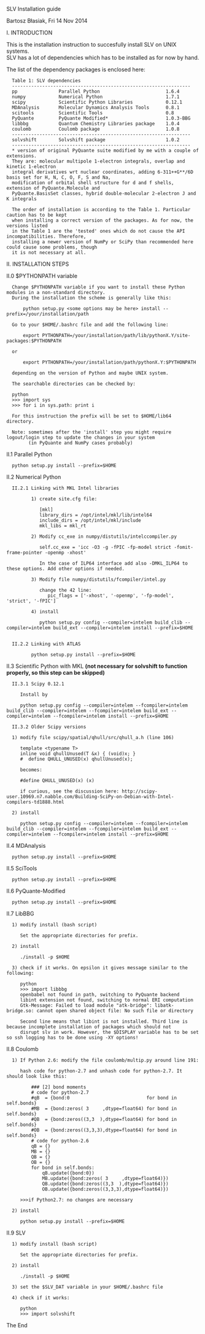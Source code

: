  SLV Installation guide
 
 Bartosz Błasiak, Fri 14 Nov 2014

 I.   INTRODUCTION
 
 This is the installation instruction to succesfully install SLV on UNIX systems.                           
 SLV has a lot of dependencies which has to be installed as for now by hand.
 
 The list of the dependency packages is enclosed here:
                                                                                                                
      
      Table 1: SLV dependencies
      -----------------------------------------------------------------
      pp               Parallel Python                        1.6.4  
      numpy            Numerical Python                       1.7.1
      scipy            Scientific Python Libraries            0.12.1
      MDAnalysis       Molecular Dynamics Analysis Tools      0.8.1
      scitools         Scientific Tools                       0.8
      PyQuante         PyQuante Modified*                     1.0.3-BBG
      libbbg           Quantum Chemistry Libraries package    1.0.4
      coulomb          Coulomb package                        1.0.8
      -----------------------------------------------------------------
      solvshift        Solvshift package                      1.0.2
      -----------------------------------------------------------------
      * version of original PyQuante suite modified by me with a couple of extensions.
      They are: molecular multipole 1-electron integrals, overlap and kinetic 1-electron
      integral derivatives wrt nuclear coordinates, adding 6-311++G**/6D basis set for H, N, C, O, F, S and Na,
      modification of orbital shell structure for d and f shells, extension of PyQuante.Molecule and
      PyQuante.BasisSet classes, hybrid double-molecular 2-electron J and K integrals
                                                                                                                
      The order of installation is according to the Table 1. Particular caution has to be kept
      when installing a correct version of the packages. As for now, the versions listed
      in the Table 1 are the 'tested' ones which do not cause the API incompatibilities. Therefore,
      installing a newer version of NumPy or SciPy than recommended here could cause some problems, though
      it is not necessary at all. 


 II.  INSTALLATION STEPS


 II.0 $PYTHONPATH variable

      Change $PYTHONPATH variable if you want to install these Python modules in a non-standard directory.  
      During the installation the scheme is generally like this:
                                                                                                           
          python setup.py <some options may be here> install --prefix=/your/installation/path
                                                                                                           
      Go to your $HOME/.bashrc file and add the following line:
                                                                                                           
          export PYTHONPATH=/your/installation/path/lib/pythonX.Y/site-packages:$PYTHONPATH
      
      or 
                                                                                                           
          export PYTHONPATH=/your/installation/path/pythonX.Y:$PYTHONPATH
                                                                                                           
      depending on the version of Python and maybe UNIX system.
                                                                                                           
      The searchable directories can be checked by:
      
      python
      >>> import sys
      >>> for i in sys.path: print i
      
      For this instruction the prefix will be set to $HOME/lib64 directory. 

      Note: sometimes after the 'install' step you might require logout/login step to update the changes in your system
            (in PyQuante and NumPy cases probably)

 II.1 Parallel Python

      python setup.py install --prefix=$HOME


 II.2 Numerical Python

      II.2.1 Linking with MKL Intel libraries

             1) create site.cfg file:                                                                                                            
                                                                                                                                                
                [mkl]                                                          
                library_dirs = /opt/intel/mkl/lib/intel64
                include_dirs = /opt/intel/mkl/include
                mkl_libs = mkl_rt
                                                                                                                                                
             2) Modify cc_exe in numpy/distutils/intelccompiler.py
                                                                                                                                                
                self.cc_exe = 'icc -O3 -g -fPIC -fp-model strict -fomit-frame-pointer -openmp -xhost' 
                
                In the case of ILP64 interface add also -DMKL_ILP64 to these options. Add other options if needed.
                                                                                                                                                
             3) Modify file numpy/distutils/fcompiler/intel.py
                                                                                                                                                
                change the 42 line:
                   pic_flags = ['-xhost', '-openmp', '-fp-model', 'strict', '-fPIC']
                                                                                                                                                
             4) install
                                                                                                                                                
                python setup.py config --compiler=intelem build_clib --compiler=intelem build_ext --compiler=intelem install --prefix=$HOME
                                                                                                                                         
                                                                                                                                         
      II.2.2 Linking with ATLAS
                                                                                                                                         
             python setup.py install --prefix=$HOME


 II.3 Scientific Python with MKL **(not necessary for solvshift to function properly, so this step can be skipped)**

      II.3.1 Scipy 0.12.1

         Install by

         python setup.py config --compiler=intelem --fcompiler=intelem build_clib --compiler=intelem --fcompiler=intelem build_ext --compiler=intelem --fcompiler=intelem install --prefix=$HOME

      II.3.2 Older Scipy versions

      1) modify file scipy/spatial/qhull/src/qhull_a.h (line 106)                                                                                                                                    
                                                                                                                                                                                                     
         template <typename T>                                                                                                                
         inline void qhullUnused(T &x) { (void)x; }
         #  define QHULL_UNUSED(x) qhullUnused(x);
         
         becomes:
         
         #define QHULL_UNUSED(x) (x)
         
         if curious, see the discussion here: http://scipy-user.10969.n7.nabble.com/Building-SciPy-on-Debian-with-Intel-compilers-td1888.html
                                                                                                                                                                                                     
      2) install
                                                                                                                                                                                                     
         python setup.py config --compiler=intelem --fcompiler=intelem build_clib --compiler=intelem --fcompiler=intelem build_ext --compiler=intelem --fcompiler=intelem install --prefix=$HOME


 II.4 MDAnalysis

      python setup.py install --prefix=$HOME


 II.5 SciTools

      python setup.py install --prefix=$HOME


 II.6 PyQuante-Modified

      python setup.py install --prefix=$HOME


 II.7 LibBBG

      1) modify install (bash script)                                                                                              
                                                                                                                                   
         Set the appropriate directories for prefix. 
                                                                                                                                   
      2) install
                                                                                                                                   
         ./install -p $HOME
                                                                                                                                   
      3) check if it works. On epsilon it gives message similar to the following:
         
         python                                                                                                                          
         >>> import libbbg                                                                                                             
         openbabel not found in path, switching to PyQuante backend
         libint extension not found, switching to normal ERI computation
         Gtk-Message: Failed to load module "atk-bridge": libatk-bridge.so: cannot open shared object file: No such file or directory
                                                                                                                                      
         Second line means that libint is not installed. Third line is because incomplete installation of packages which should not
         disrupt slv in work. However, the $DISPLAY variable has to be set so ssh logging has to be done using -XY options!


 II.8 Coulomb

      1) If Python 2.6: modify the file coulomb/multip.py around line 191:                                                                          
                                                                                            
         hash code for python-2.7 and unhash code for python-2.7. It should look like this:
                                                                                            
             ### [2] bond moments
             # code for python-2.7
             #qB  = {bond:0                            for bond in self.bonds}
             #MB  = {bond:zeros( 3     ,dtype=float64) for bond in self.bonds}
             #QB  = {bond:zeros((3,3  ),dtype=float64) for bond in self.bonds}
             #OB  = {bond:zeros((3,3,3),dtype=float64) for bond in self.bonds}
             # code for python-2.6
             qB = {}
             MB = {}
             QB = {}
             OB = {}
             for bond in self.bonds:
                 qB.update({bond:0})
                 MB.update({bond:zeros( 3     ,dtype=float64)})
                 QB.update({bond:zeros((3,3  ),dtype=float64)})
                 OB.update({bond:zeros((3,3,3),dtype=float64)})
                                                                                            
         >>>if Python2.7: no changes are necessary
                                                                                            
      2) install
                                                                                            
         python setup.py install --prefix=$HOME


 II.9 SLV

      1) modify install (bash script)                                                                                              
                                                                                                                                   
         Set the appropriate directories for prefix. 

      2) install

         ./install -p $HOME

      3) set the $SLV_DAT variable in your $HOME/.bashrc file

      4) check if it works:
     
         python
         >>> import solvshift

 The End 



